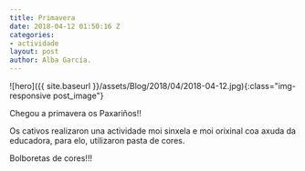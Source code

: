 ```yaml
---
title: Primavera
date: 2018-04-12 01:50:16 Z
categories:
- actividade
layout: post
author: Alba García.
---
```


![hero]({{ site.baseurl }}/assets/Blog/2018/04/2018-04-12.jpg){:class="img-responsive post_image"}
<br>

Chegou a primavera os Paxariños!!

Os cativos realizaron una actividade moi sinxela e moi orixinal coa axuda da educadora, para elo, utilizaron pasta de cores.

Bolboretas de cores!!!
